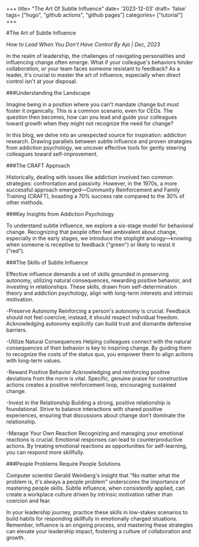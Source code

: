 +++
title= "The Art Of Subtle Influence"
date= '2023-12-03'
draft= 'false'
tags= ["hugo", "github actions", "github pages"]
categories= ["tutorial"]
+++

#The Art of Subtle Influence

*How to Lead When You Don’t Have Control*
*By Aja | Dec, 2023*

In the realm of leadership, the challenges of navigating personalities and influencing change often emerge. What if your colleague's behaviors hinder collaboration, or your team faces someone resistant to feedback? As a leader, it's crucial to master the art of influence, especially when direct control isn't at your disposal.


###Understanding the Landscape

Imagine being in a position where you can't mandate change but must foster it organically. This is a common scenario, even for CEOs. The question then becomes, how can you lead and guide your colleagues toward growth when they might not recognize the need for change?

In this blog, we delve into an unexpected source for inspiration: addiction research. Drawing parallels between subtle influence and proven strategies from addiction psychology, we uncover effective tools for gently steering colleagues toward self-improvement.


###The CRAFT Approach

Historically, dealing with issues like addiction involved two common strategies: confrontation and passivity. However, in the 1970s, a more successful approach emerged—Community Reinforcement and Family Training (CRAFT), boasting a 70% success rate compared to the 30% of other methods.

###Key Insights from Addiction Psychology

To understand subtle influence, we explore a six-stage model for behavioral change. Recognizing that people often feel ambivalent about change, especially in the early stages, we introduce the stoplight analogy—knowing when someone is receptive to feedback ("green") or likely to resist it ("red").

###The Skills of Subtle Influence

Effective influence demands a set of skills grounded in preserving autonomy, utilizing natural consequences, rewarding positive behavior, and investing in relationships. These skills, drawn from self-determination theory and addiction psychology, align with long-term interests and intrinsic motivation.

-Preserve Autonomy
Reinforcing a person's autonomy is crucial. Feedback should not feel coercive; instead, it should respect individual freedom. Acknowledging autonomy explicitly can build trust and dismantle defensive barriers.

-Utilize Natural Consequences
Helping colleagues connect with the natural consequences of their behavior is key to inspiring change. By guiding them to recognize the costs of the status quo, you empower them to align actions with long-term values.

-Reward Positive Behavior
Acknowledging and reinforcing positive deviations from the norm is vital. Specific, genuine praise for constructive actions creates a positive reinforcement loop, encouraging sustained change.

-Invest in the Relationship
Building a strong, positive relationship is foundational. Strive to balance interactions with shared positive experiences, ensuring that discussions about change don’t dominate the relationship.

-Manage Your Own Reaction
Recognizing and managing your emotional reactions is crucial. Emotional responses can lead to counterproductive actions. By treating emotional reactions as opportunities for self-learning, you can respond more skillfully.


###People Problems Require People Solutions

Computer scientist Gerald Weinberg's insight that "No matter what the problem is, it's always a people problem" underscores the importance of mastering people skills. Subtle influence, when consistently applied, can create a workplace culture driven by intrinsic motivation rather than coercion and fear.

In your leadership journey, practice these skills in low-stakes scenarios to build habits for responding skillfully in emotionally charged situations. Remember, influence is an ongoing process, and mastering these strategies can elevate your leadership impact, fostering a culture of collaboration and growth.
